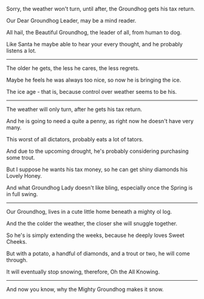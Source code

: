 Sorry, the weather won't turn,
until after, the Groundhog gets his tax return.

Our Dear Groundhog Leader,
may be a mind reader.

All hail, the Beautiful Groundhog,
the leader of all, from human to dog.

Like Santa he maybe able to hear your every thought,
and he probably listens a lot.

---

The older he gets,
the less he cares, the less regrets.

Maybe he feels he was always too nice,
so now he is bringing the ice.

The ice age - that is,
because control over weather seems to be his.

---

The weather will only turn,
after he gets his tax return.

And he is going to need a quite a penny,
as right now he doesn't have very many.

This worst of all dictators,
probably eats a lot of tators.

And due to the upcoming drought,
he's probably considering purchasing some trout.

But I suppose he wants his tax money,
so he can get shiny diamonds his Lovely Honey.

And what Groundhog Lady doesn't like bling,
especially once the Spring is in full swing.

---

Our Groundhog,
lives in a cute little home beneath a mighty ol log.

And the the colder the weather,
the closer she will snuggle together.

So he's is simply extending the weeks,
because he deeply loves Sweet Cheeks.

But with a potato, a handful of diamonds, and a trout or two,
he will come through.

It will eventually stop snowing,
therefore, Oh the All Knowing.

---

And now you know,
why the Mighty Groundhog makes it snow.
